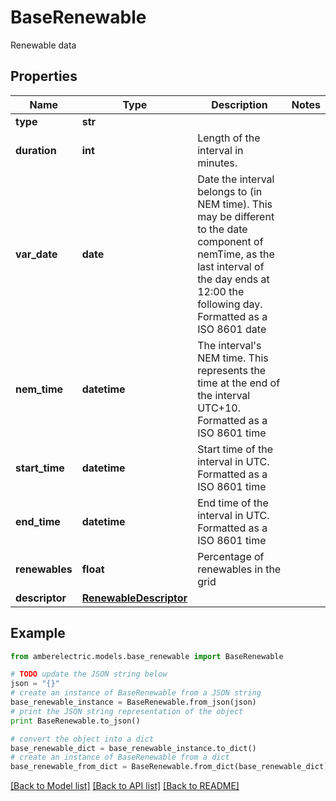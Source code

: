 # BaseRenewable

Renewable data

## Properties
Name | Type | Description | Notes
------------ | ------------- | ------------- | -------------
**type** | **str** |  | 
**duration** | **int** | Length of the interval in minutes. | 
**var_date** | **date** | Date the interval belongs to (in NEM time). This may be different to the date component of nemTime, as the last interval of the day ends at 12:00 the following day. Formatted as a ISO 8601 date | 
**nem_time** | **datetime** | The interval&#39;s NEM time. This represents the time at the end of the interval UTC+10. Formatted as a ISO 8601 time | 
**start_time** | **datetime** | Start time of the interval in UTC. Formatted as a ISO 8601 time | 
**end_time** | **datetime** | End time of the interval in UTC. Formatted as a ISO 8601 time | 
**renewables** | **float** | Percentage of renewables in the grid | 
**descriptor** | [**RenewableDescriptor**](RenewableDescriptor.md) |  | 

## Example

```python
from amberelectric.models.base_renewable import BaseRenewable

# TODO update the JSON string below
json = "{}"
# create an instance of BaseRenewable from a JSON string
base_renewable_instance = BaseRenewable.from_json(json)
# print the JSON string representation of the object
print BaseRenewable.to_json()

# convert the object into a dict
base_renewable_dict = base_renewable_instance.to_dict()
# create an instance of BaseRenewable from a dict
base_renewable_from_dict = BaseRenewable.from_dict(base_renewable_dict)
```
[[Back to Model list]](../README.md#documentation-for-models) [[Back to API list]](../README.md#documentation-for-api-endpoints) [[Back to README]](../README.md)


